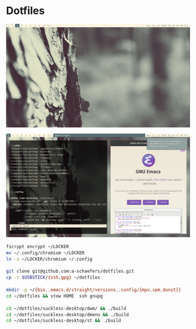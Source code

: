 # Dotfiles

![scrot1](screenshots/2020-01-26-203638_1366x768_scrot.png)

![scrot2](screenshots/2020-01-27-032512_1366x768_scrot.png)

```bash
fscrypt encrypt ~/LOCKER
mv ~/.config/chromium ~/LOCKER
ln -s ~/LOCKER/chromium ~/.config

git clone git@github.com:a-schaefers/dotfiles.git
cp -r $USBSTICK/{ssh,gpg} ~/dotfiles

mkdir -p ~/{bin,.emacs.d/straight/versions,.config/{mpv,spm,dunst}}
cd ~/dotfiles && stow HOME  ssh gnupg

cd ~/dotfiles/suckless-desktop/dwm/ && ./build
cd ~/dotfiles/suckless-desktop/dmenu && ./build
cd ~/dotfiles/suckless-desktop/st && ./build
```
